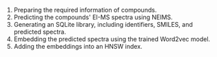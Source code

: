 1. Preparing the required information of compounds.
2. Predicting the compounds' EI-MS spectra using NEIMS.
3. Generating an SQLite library, including identifiers, SMILES, and predicted spectra.
4. Embedding the predicted spectra using the trained Word2vec model.
5. Adding the embeddings into an HNSW index.